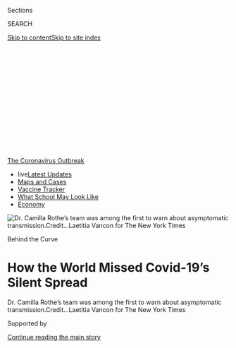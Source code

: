 <div id="app">

<div>

<div>

<div>

<div class="NYTAppHideMasthead css-ikk3s8 e1suatyy0">

<div class="section css-133zg39 e1suatyy2">

<div class="css-eph4ug er09x8g0">

<div class="css-6n7j50">

</div>

<span class="css-1dv1kvn">Sections</span>

<div class="css-10488qs">

<span class="css-1dv1kvn">SEARCH</span>

</div>

[Skip to content](#site-content)[Skip to site
index](#site-index)

</div>

<div class="css-10698na e1huz5gh0">

</div>

</div>

</div>

</div>

<div data-aria-hidden="false">

<div id="site-content" data-role="main">

<div>

<div class="css-1aor85t" style="opacity:0.000000001;z-index:-1;visibility:hidden">

<div class="css-1hqnpie">

<div class="css-epjblv">

<span class="css-17xtcya">[Europe](/section/world/europe)</span><span class="css-x15j1o">|</span><span class="css-fwqvlz">How
the World Missed Covid-19’s Silent
Spread</span>

</div>

<div class="css-k008qs">

<div class="css-1iwv8en">

<span class="css-18z7m18"></span>

<div>

</div>

</div>

<span class="css-1n6z4y">https://nyti.ms/2Vo3AHG</span>

<div class="css-1705lsu">

<div class="css-4xjgmj">

<div class="css-4skfbu" data-role="toolbar" data-aria-label="Social Media Share buttons, Save button, and Comments Panel with current comment count" data-testid="share-tools">

  - 
  - 
  - 
  - 
    
    <div class="css-6n7j50">
    
    </div>

  - 
  - 

</div>

</div>

</div>

</div>

</div>

</div>

<div id="NYT_TOP_BANNER_REGION" class="css-11qgg8s">

<div>

<div id="styln-prism-menu-1592847958612" class="section interactive-content interactive-size-medium css-1du2ztb">

<div class="css-17ih8de interactive-body">

<div id="scroll-container" class="css-1gj85ro">

[<span class="styln-title-wrap"><span class="css-1pje3qr">The
Coronavirus</span><span class="css-1pje3qr">
Outbreak</span></span>](https://www.nytimes.com/news-event/coronavirus?action=click&pgtype=Article&state=default&region=TOP_BANNER&context=storylines_menu)

  - <span class="css-kqxiym" data-emphasize="true">live</span>[Latest
    Updates](https://www.nytimes.com/2020/08/01/world/coronavirus-covid-19.html?action=click&pgtype=Article&state=default&region=TOP_BANNER&context=storylines_menu)
  - [Maps and
    Cases](https://www.nytimes.com/interactive/2020/us/coronavirus-us-cases.html?action=click&pgtype=Article&state=default&region=TOP_BANNER&context=storylines_menu)
  - [Vaccine
    Tracker](https://www.nytimes.com/interactive/2020/science/coronavirus-vaccine-tracker.html?action=click&pgtype=Article&state=default&region=TOP_BANNER&context=storylines_menu)
  - [What School May Look
    Like](https://www.nytimes.com/interactive/2020/07/29/us/schools-reopening-coronavirus.html?action=click&pgtype=Article&state=default&region=TOP_BANNER&context=storylines_menu)
  - [Economy](https://www.nytimes.com/live/2020/07/31/business/stock-market-today-coronavirus?action=click&pgtype=Article&state=default&region=TOP_BANNER&context=storylines_menu)

</div>

</div>

</div>

</div>

</div>

<div id="fullBleedHeaderContent">

<div class="css-9fsmc8">

![<span class="css-16f3y1r e13ogyst0" data-aria-hidden="true">Dr.
Camilla Rothe’s team was among the first to warn about asymptomatic
transmission.</span><span class="css-cnj6d5 e1z0qqy90" itemprop="copyrightHolder"><span class="css-1ly73wi e1tej78p0">Credit...</span><span><span>Laetitia
Vancon for The New York
Times</span></span></span>](https://static01.nyt.com/images/2020/06/22/world/xxasymptomatic/xxasymptomatic-articleLarge-v3.jpg?quality=75&auto=webp&disable=upscale)

</div>

<div class="css-1aqq9tq">

Behind the Curve

<div class="css-1vkm6nb ehdk2mb0">

# How the World Missed Covid-19’s Silent Spread

</div>

</div>

<div class="css-nwzfg5 e1gnum310">

<span class="css-1f9pvn2 europe">Dr. Camilla Rothe’s team was among the
first to warn about asymptomatic
transmission.</span><span class="css-cnj6d5 e1z0qqy90" itemprop="copyrightHolder"><span class="css-1ly73wi e1tej78p0">Credit...</span><span><span>Laetitia
Vancon for The New York Times</span></span></span>

</div>

<div id="sponsor-wrapper" class="css-1hyfx7x">

<div id="sponsor-slug" class="css-19vbshk">

Supported by

</div>

[Continue reading the main
story](#after-sponsor)

<div id="sponsor" class="ad sponsor-wrapper" style="text-align:center;height:100%;display:block">

</div>

<div id="after-sponsor">

</div>

</div>

<div class="css-1wx1auc e1gnum311">

<div class="css-tk9fsr">

[Leer en
español](https://www.nytimes.com/es/2020/06/29/espanol/mundo/coronavirus-asintomaticos.html "Read in Spanish")

</div>

</div>

</div>

<div class="section meteredContent css-1r7ky0e" name="articleBody" itemprop="articleBody">

<div class="css-1fanzo5 StoryBodyCompanionColumn">

<div class="css-53u6y8">

Symptomless transmission makes the coronavirus far harder to fight. But
health officials dismissed the risk for months, pushing misleading and
contradictory claims in the face of mounting evidence.

<div class="css-1wlr991">

<div class="css-18e8msd">

<div class="css-2ja7y1 epjyd6m0">

<div class="css-1baulvz">

By <span class="css-1baulvz" itemprop="name">Matt Apuzzo</span>,
<span class="css-1baulvz" itemprop="name">Selam Gebrekidan</span> and
<span class="css-1baulvz last-byline" itemprop="name">David D.
Kirkpatrick</span>

</div>

</div>

</div>

</div>

June 27, 2020

-----

MUNICH — Dr. Camilla Rothe was about to leave for dinner when the
government laboratory called with the surprising test result. Positive.
It was Jan. 27. She had just discovered Germany’s first case of the new
coronavirus.

But the diagnosis made no sense. Her patient, a businessman from a
nearby auto parts company, could have been infected by only one person:
a colleague visiting from China. And that colleague should not have been
contagious.

The visitor had seemed perfectly healthy during her stay in Germany. No
coughing or sneezing, no signs of fatigue or fever during two days of
long meetings. She told colleagues that she had started feeling ill
after the flight back to China. Days later, she tested positive for the
coronavirus.

Scientists at the time believed that only people with symptoms could
[spread the
coronavirus](https://www.nytimes.com/2020/07/21/health/coronavirus-infections-us.html).
They assumed it acted like its genetic cousin,
SARS.

</div>

</div>

<div class="css-1fanzo5 StoryBodyCompanionColumn">

<div class="css-53u6y8">

<div class="section css-1lpvp6o capsule-content" data-id="100000007240537" data-uri="nyt://capsule/b49668fb-2e01-5ae1-9496-f17bdbcc1c16">

<div>

</div>

</div>

“People who know much more about coronaviruses than I do were absolutely
sure,” recalled Dr. Rothe, an infectious disease specialist at Munich
University Hospital.

But if the experts were wrong, if the virus could spread from seemingly
healthy carriers or people who had not yet developed symptoms, the
ramifications were potentially catastrophic. Public-awareness campaigns,
airport screening and stay-home-if-you’re sick policies might not stop
it. More aggressive measures might be required — ordering healthy people
to wear masks, for instance, or restricting international travel.

Dr. Rothe and her colleagues were among the first to warn the world. But
even as evidence accumulated from other scientists, leading health
officials expressed unwavering confidence that symptomless spreading was
not important.

</div>

</div>

<div class="css-1fanzo5 StoryBodyCompanionColumn">

<div class="css-53u6y8">

In the days and weeks to come, politicians, public health officials and
rival academics disparaged or ignored the Munich team. Some actively
worked to undermine the warnings at a crucial moment, as the disease was
spreading unnoticed in [French
churches](https://www.reuters.com/article/us-health-coronavirus-france-church-spec/special-report-five-days-of-worship-that-set-a-virus-time-bomb-in-france-idUSKBN21H0Q2),
Italian soccer stadiums and Austrian ski bars. A cruise ship, the
Diamond Princess, would become a deadly harbinger of symptomless
spreading.

</div>

</div>

<div>

</div>

<div class="css-79elbk" data-testid="photoviewer-wrapper">

<div class="css-z3e15g" data-testid="photoviewer-wrapper-hidden">

</div>

<div class="css-1a48zt4 ehw59r15" data-testid="photoviewer-children">

![<span class="css-16f3y1r e13ogyst0" data-aria-hidden="true">London’s
Columbia Road flower market was packed as usual in
March.</span><span class="css-cnj6d5 e1z0qqy90" itemprop="copyrightHolder"><span class="css-1ly73wi e1tej78p0">Credit...</span><span>Andrew
Testa for The New York
Times</span></span>](https://static01.nyt.com/images/2020/06/28/world/28asymptomatic-jump-6/merlin_170540889_773e07a6-e978-4dc4-ab9a-610c9b70b23f-articleLarge.jpg?quality=75&auto=webp&disable=upscale)

</div>

</div>

<div class="css-79elbk" data-testid="photoviewer-wrapper">

<div class="css-z3e15g" data-testid="photoviewer-wrapper-hidden">

</div>

<div class="css-1a48zt4 ehw59r15" data-testid="photoviewer-children">

<div class="css-1xdhyk6 erfvjey0">

<span class="css-1ly73wi e1tej78p0">Image</span>

<div class="css-zjzyr8">

<div data-testid="lazyimage-container" style="height:250.68888888888893px">

</div>

</div>

</div>

<span class="css-16f3y1r e13ogyst0" data-aria-hidden="true">Officers in
protective gear boarded the the Diamond Princess in February to move a
person with the coronavirus to a
hospital.</span><span class="css-cnj6d5 e1z0qqy90" itemprop="copyrightHolder"><span class="css-1ly73wi e1tej78p0">Credit...</span><span>Kim
Kyung-Hoon/Reuters</span></span>

</div>

</div>

<div class="css-1fanzo5 StoryBodyCompanionColumn">

<div class="css-53u6y8">

Interviews with doctors and public health officials in more than a dozen
countries show that for two crucial months — and in the face of mounting
genetic evidence — Western health officials and political leaders played
down or denied the risk of symptomless spreading. Leading health
agencies including the World Health Organization and the European Center
for Disease Prevention and Control provided contradictory and sometimes
misleading advice. A crucial public health discussion devolved into a
semantic debate over what to call infected people without clear
symptoms.

The two-month delay was a product of faulty scientific assumptions,
academic rivalries and, perhaps most important, a reluctance to accept
that containing the virus would take drastic measures. The resistance to
emerging evidence was one part of the world’s sluggish response to the
virus.

It is impossible to calculate the human toll of that delay, but models
suggest that earlier, aggressive action might have saved tens of
thousands of lives. Countries like Singapore and Australia, which used
testing and contact-tracing and moved swiftly to quarantine seemingly
healthy travelers, fared far better than those that did
not.

</div>

</div>

<div class="css-79elbk" data-testid="photoviewer-wrapper">

<div class="css-z3e15g" data-testid="photoviewer-wrapper-hidden">

</div>

<div class="css-1a48zt4 ehw59r15" data-testid="photoviewer-children">

<div class="css-1xdhyk6 erfvjey0">

<span class="css-1ly73wi e1tej78p0">Image</span>

<div class="css-zjzyr8">

<div data-testid="lazyimage-container" style="height:257.77777777777777px">

</div>

</div>

</div>

<span class="css-16f3y1r e13ogyst0" data-aria-hidden="true">Enjoying a
sunny day at the Louvre in Paris in
mid-March.</span><span class="css-cnj6d5 e1z0qqy90" itemprop="copyrightHolder"><span class="css-1ly73wi e1tej78p0">Credit...</span><span>Dmitry
Kostyukov for The New York
Times</span></span>

</div>

</div>

<div class="css-79elbk" data-testid="photoviewer-wrapper">

<div class="css-z3e15g" data-testid="photoviewer-wrapper-hidden">

</div>

<div class="css-1a48zt4 ehw59r15" data-testid="photoviewer-children">

<div class="css-1xdhyk6 erfvjey0">

<span class="css-1ly73wi e1tej78p0">Image</span>

<div class="css-zjzyr8">

<div data-testid="lazyimage-container" style="height:258.4222222222222px">

</div>

</div>

</div>

<span class="css-16f3y1r e13ogyst0" data-aria-hidden="true">Patients
awaiting test results in March at a hospital in Brescia, Italy, one of
the first parts of Europe to be hit hard by the
coronavirus.</span><span class="css-cnj6d5 e1z0qqy90" itemprop="copyrightHolder"><span class="css-1ly73wi e1tej78p0">Credit...</span><span>Alessandro
Grassani for The New York Times</span></span>

</div>

</div>

<div class="css-1fanzo5 StoryBodyCompanionColumn">

<div class="css-53u6y8">

It is now widely accepted that seemingly healthy people can spread the
virus, though uncertainty remains over how much they have contributed to
the pandemic. Though estimates vary, models using data from [Hong
Kong](https://www.nature.com/articles/s41591-020-0869-5), [Singapore and
China](https://www.eurosurveillance.org/content/10.2807/1560-7917.ES.2020.25.17.2000257)
suggest that 30 to 60 percent of spreading occurs when people have no
symptoms.

“This was, I think, a very simple truth,” Dr. Rothe said. “I was
surprised that it would cause such a storm. I can’t explain it.”

Even now, with more than 9 million cases around the world, and [a death
toll
approaching 500,000](https://www.nytimes.com/interactive/2020/world/coronavirus-maps.html),
Covid-19 remains an unsolved riddle. It is too soon to know whether the
worst has passed, or if a second global wave of infections is about to
crash down. But it is clear that an array of countries, from secretive
regimes to overconfident democracies, have fumbled their response,
misjudged the virus and ignored their own emergency plans.

It is also painfully clear that time was a critical commodity in curbing
the virus — and that too much of it was wasted.

## ‘She Was Not Ill’

On the night of Germany’s first positive test, the virus had seemed far
away. Fewer than 100 fatalities had been reported worldwide. Italy,
which would become Europe’s ground zero, would not record its first
cases for another three days.

A few reports out of China had already suggested the possibility of
symptomless spreading. But nobody had proved it could happen.

</div>

</div>

<div class="css-1fanzo5 StoryBodyCompanionColumn">

<div class="css-53u6y8">

That night, Dr. Rothe tapped out an email to a few dozen doctors and
public health officials.

“Infections can actually be transmitted during the incubation period,”
she wrote.

Three more employees from the auto parts company, Webasto, tested
positive the following day. Their symptoms were so mild that, normally,
it’s likely that none would have been flagged for testing, or have
thought to stay at home.

Dr. Rothe decided she had to sound the alarm. Her boss, Dr. Michael
Hoelscher, dashed off an email to The New England Journal of Medicine.
“We believe that this observation is of utmost importance,” he wrote.

Editors responded immediately. How soon could they see the
paper?

</div>

</div>

<div class="css-79elbk" data-testid="photoviewer-wrapper">

<div class="css-z3e15g" data-testid="photoviewer-wrapper-hidden">

</div>

<div class="css-1a48zt4 ehw59r15" data-testid="photoviewer-children">

<div class="css-1xdhyk6 erfvjey0">

<span class="css-1ly73wi e1tej78p0">Image</span>

<div class="css-zjzyr8">

<div data-testid="lazyimage-container" style="height:257.77777777777777px">

</div>

</div>

</div>

<span class="css-16f3y1r e13ogyst0" data-aria-hidden="true">Dr. Michael
Hoelscher in his office during an interview with a local TV
station.</span><span class="css-cnj6d5 e1z0qqy90" itemprop="copyrightHolder"><span class="css-1ly73wi e1tej78p0">Credit...</span><span>Laetitia
Vancon for The New York
Times</span></span>

</div>

</div>

<div class="css-79elbk" data-testid="photoviewer-wrapper">

<div class="css-z3e15g" data-testid="photoviewer-wrapper-hidden">

</div>

<div class="css-1a48zt4 ehw59r15" data-testid="photoviewer-children">

<div class="css-1xdhyk6 erfvjey0">

<span class="css-1ly73wi e1tej78p0">Image</span>

<div class="css-zjzyr8">

<div data-testid="lazyimage-container" style="height:257.77777777777777px">

</div>

</div>

</div>

<span class="css-16f3y1r e13ogyst0" data-aria-hidden="true">Dr. Rothe
swabbing a volunteer during a Covid-19 study in a nursing home in Munich
this
month.</span><span class="css-cnj6d5 e1z0qqy90" itemprop="copyrightHolder"><span class="css-1ly73wi e1tej78p0">Credit...</span><span>Laetitia
Vancon for The New York Times</span></span>

</div>

</div>

<div class="css-1fanzo5 StoryBodyCompanionColumn">

<div class="css-53u6y8">

The next morning, Jan. 30, public health officials interviewed the
Chinese businesswoman by phone. Hospitalized in Shanghai, she explained
that she’d started feeling sick on the flight home. Looking back, maybe
she’d had some mild aches or fatigue, but she had chalked them up to a
long day of
travel.

<div id="NYT_MAIN_CONTENT_1_REGION" class="css-9tf9ac">

<div>

<div id="styln-covid-updates-world" class="section interactive-content interactive-size-medium css-1ftcdic">

<div class="css-17ih8de interactive-body">

<div id="styln-briefing-block" data-asset-id="QXJ0aWNsZTpueXQ6Ly9hcnRpY2xlLzhiMjRmNTQ0LWVhMmUtNTlmNC1hMDZiLTM0YWI3YTlmN2E4YQ==">

<div class="briefing-block-header-section">

# [Latest Updates: Global Coronavirus Outbreak](https://www.nytimes.com/2020/08/01/world/coronavirus-covid-19.html?action=click&pgtype=Article&state=default&region=MAIN_CONTENT_1&context=storylines_live_updates)

<div class="briefing-block-ts">

Updated 2020-08-02T01:29:11.393Z

</div>

</div>

  - [The U.S. reels as July cases more than double the total of any
    other
    month.](https://www.nytimes.com/2020/08/01/world/coronavirus-covid-19.html?action=click&pgtype=Article&state=default&region=MAIN_CONTENT_1&context=storylines_live_updates#link-34047410)
  - [Top officials work to break impasse over jobless
    benefit.](https://www.nytimes.com/2020/08/01/world/coronavirus-covid-19.html?action=click&pgtype=Article&state=default&region=MAIN_CONTENT_1&context=storylines_live_updates#link-3ac56579)
  - [Thousands in Berlin protest Germany’s coronavirus
    measures.](https://www.nytimes.com/2020/08/01/world/coronavirus-covid-19.html?action=click&pgtype=Article&state=default&region=MAIN_CONTENT_1&context=storylines_live_updates#link-25930521)

<div class="briefing-block-footer">

<div class="briefing-block-footer-meta">

[See more
updates](https://www.nytimes.com/2020/08/01/world/coronavirus-covid-19.html?action=click&pgtype=Article&state=default&region=MAIN_CONTENT_1&context=storylines_live_updates)

</div>

<div class="briefing-block-briefinglinks">

<span>More live coverage:</span>
[Markets](https://www.nytimes.com/live/2020/07/31/business/stock-market-today-coronavirus?action=click&pgtype=Article&state=default&region=MAIN_CONTENT_1&context=storylines_live_updates)

</div>

</div>

</div>

</div>

</div>

</div>

</div>

“From her perspective, she was not ill,” said Nadine Schian, a Webasto
spokeswoman who was on the call. “She said, ‘OK, I felt tired. But I’ve
been in Germany a lot of times before and I always have jet lag.’”

</div>

</div>

<div class="css-1fanzo5 StoryBodyCompanionColumn">

<div class="css-53u6y8">

When the health officials described the call, Dr. Rothe and Dr.
Hoelscher quickly finished and submitted their article. Dr. Rothe did
not talk to the patient herself but said she relied on the health
authority summary.

Within hours, [it was
online](https://www.nejm.org/doi/full/10.1056/NEJMc2001468). It was a
modest clinical observation at a key time. Just days earlier, the World
Health Organization had said it needed more information about this very
topic.

What the authors did not know, however, was that in a suburb 20 minutes
away, another group of doctors had also been rushing to publish a
report. Neither knew what the other was working on, a seemingly small
academic rift that would have global implications.

## Academic Hairsplitting

The second group was made up of officials with the Bavarian health
authority and Germany’s national health agency, known as the Robert Koch
Institute. Inside a suburban office, doctors unfurled mural paper and
traced infection routes using colored pens.

Their team, led by the Bavarian epidemiologist Dr. Merle Böhmer,
submitted an article to The Lancet, another premier medical journal. But
the Munich hospital group had scooped them by three hours. Dr. Böhmer
said her team’s article, which went unpublished as a result, had reached
similar conclusions but worded them slightly differently.

Dr. Rothe had written that patients appeared to be contagious before the
onset of *any* symptoms. The government team had written that patients
appeared to be contagious before the onset of *full* symptoms — at a
time when symptoms were so mild that people might not even recognize
them.

The Chinese woman, for example, had woken up in the middle of the night
feeling jet-lagged. Wanting to be sharp for her meetings, she took a
Chinese medicine called 999 — containing the equivalent of a Tylenol
tablet — and went back to bed.

</div>

</div>

<div class="css-1fanzo5 StoryBodyCompanionColumn">

<div class="css-53u6y8">

Perhaps that had masked a mild fever? Perhaps her jet lag was actually
fatigue? She had reached for a shawl during a meeting. Maybe that was a
sign of
chills?

</div>

</div>

<div class="css-79elbk" data-testid="photoviewer-wrapper">

<div class="css-z3e15g" data-testid="photoviewer-wrapper-hidden">

</div>

<div class="css-1a48zt4 ehw59r15" data-testid="photoviewer-children">

<div class="css-1xdhyk6 erfvjey0">

<span class="css-1ly73wi e1tej78p0">Image</span>

<div class="css-zjzyr8">

<div data-testid="lazyimage-container" style="height:258.4222222222222px">

</div>

</div>

</div>

<span class="css-16f3y1r e13ogyst0" data-aria-hidden="true">Dr. Merle
Böhmer and her team wrote that patients appeared to be contagious
before showing full symptoms, not before showing any
symptoms. </span><span class="css-cnj6d5 e1z0qqy90" itemprop="copyrightHolder"><span class="css-1ly73wi e1tej78p0">Credit...</span><span>Laetitia
Vancon for The New York
Times</span></span>

</div>

</div>

<div class="css-79elbk" data-testid="photoviewer-wrapper">

<div class="css-z3e15g" data-testid="photoviewer-wrapper-hidden">

</div>

<div class="css-1a48zt4 ehw59r15" data-testid="photoviewer-children">

<div class="css-1xdhyk6 erfvjey0">

<span class="css-1ly73wi e1tej78p0">Image</span>

<div class="css-zjzyr8">

<div data-testid="lazyimage-container" style="height:257.77777777777777px">

</div>

</div>

</div>

<span class="css-16f3y1r e13ogyst0" data-aria-hidden="true">Dr.
Hoelscher said he refused to change the wording of Dr. Rothe’s report
and to replace her name with those of members of the government task
force.</span><span class="css-cnj6d5 e1z0qqy90" itemprop="copyrightHolder"><span class="css-1ly73wi e1tej78p0">Credit...</span><span>Laetitia
Vancon for The New York Times</span></span>

</div>

</div>

<div class="css-1fanzo5 StoryBodyCompanionColumn">

<div class="css-53u6y8">

After two lengthy phone calls with the woman, doctors at the Robert Koch
Institute were convinced that she had simply failed to recognize her
symptoms. They wrote to the editor of The New England Journal of
Medicine, casting doubt on Dr. Rothe’s findings.

Editors there decided that the dispute amounted to hairsplitting. If it
took a lengthy interview to identify symptoms, how could anyone be
expected to do it in the real world?

“The question was whether she had something consistent with Covid-19 or
that anyone would have recognized at the time was Covid-19,” said Dr.
Eric Rubin, the journal’s editor.

“The answer seemed to be no.”

The journal did not publish the letter. But that would not be the end of
it.

</div>

</div>

<div class="css-1fanzo5 StoryBodyCompanionColumn">

<div class="css-53u6y8">

That weekend, Andreas Zapf, the head of the Bavarian health authority,
called Dr. Hoelscher of the Munich clinic. “Look, the people in Berlin
are very angry about your publication,” Dr. Zapf said, according to Dr.
Hoelscher.

He suggested changing the wording of Dr. Rothe’s report and replacing
her name with those of members of the government task force, Dr.
Hoelscher said. He refused.

The health agency would not discuss the phone call.

Until then, Dr. Hoelscher said, their report had seemed straightforward.
Now it was clear: “Politically, this was a major, major issue.”

## ‘A Complete Tsunami’

On Monday, Feb. 3, the journal Science ** published [an article calling
Dr. Rothe’s report
“flawed.”](https://www.sciencemag.org/news/2020/02/paper-non-symptomatic-patient-transmitting-coronavirus-wrong)
Science reported that the Robert Koch Institute had written to the New
England Journal to dispute her findings and correct an error.

The Robert Koch Institute declined repeated interview requests over
several weeks and did not answer written questions.

Dr. Rothe’s report quickly became a symbol of rushed research.
Scientists said she should have talked to the Chinese patient herself
before publishing, and that the omission had undermined her team’s work.
On Twitter, she and her colleagues were disparaged by scientists and
armchair experts alike.

“It broke over us like a complete tsunami,” Dr. Hoelscher said.

The controversy also overshadowed another crucial development out of
Munich.

</div>

</div>

<div class="css-1fanzo5 StoryBodyCompanionColumn">

<div class="css-53u6y8">

The next morning, Dr. Clemens-Martin Wendtner [made a startling
announcement](https://instmikrobiobw.de/aktuelles/ansicht/pressemitteilung).
Dr. Wendtner was overseeing treatment of Munich’s Covid-19 patients —
there were eight now — and had taken swabs from each.

He discovered the virus in the nose and throat at much higher levels,
and far earlier, than had been observed in SARS patients. That meant it
probably could spread before people knew they were
sick.

</div>

</div>

<div class="css-79elbk" data-testid="photoviewer-wrapper">

<div class="css-z3e15g" data-testid="photoviewer-wrapper-hidden">

</div>

<div class="css-1a48zt4 ehw59r15" data-testid="photoviewer-children">

<div class="css-1xdhyk6 erfvjey0">

<span class="css-1ly73wi e1tej78p0">Image</span>

<div class="css-zjzyr8">

<div data-testid="lazyimage-container" style="height:258.4222222222222px">

</div>

</div>

</div>

<span class="css-16f3y1r e13ogyst0" data-aria-hidden="true">Dr.
Clemens-Martin Wendtner’s work also suggested the risk that patients
could spread the virus before they realized they had
it.</span><span class="css-cnj6d5 e1z0qqy90" itemprop="copyrightHolder"><span class="css-1ly73wi e1tej78p0">Credit...</span><span>Laetitia
Vancon for The New York
Times</span></span>

</div>

</div>

<div class="css-79elbk" data-testid="photoviewer-wrapper">

<div class="css-z3e15g" data-testid="photoviewer-wrapper-hidden">

</div>

<div class="css-1a48zt4 ehw59r15" data-testid="photoviewer-children">

<div class="css-1xdhyk6 erfvjey0">

<span class="css-1ly73wi e1tej78p0">Image</span>

<div class="css-zjzyr8">

<div data-testid="lazyimage-container" style="height:258.4222222222222px">

</div>

</div>

</div>

<span class="css-16f3y1r e13ogyst0" data-aria-hidden="true">Dr. Rothe
helping a participant fill out a Covid-19 questionnaire at a nursing
home.</span><span class="css-cnj6d5 e1z0qqy90" itemprop="copyrightHolder"><span class="css-1ly73wi e1tej78p0">Credit...</span><span>Laetitia
Vancon for The New York Times</span></span>

</div>

</div>

<div class="css-1fanzo5 StoryBodyCompanionColumn">

<div class="css-53u6y8">

But the Science story drowned that news out. If Dr. Rothe’s paper had
implied that governments might need to do more against Covid-19, the
pushback from the Robert Koch Institute was an implicit defense of the
conventional thinking.

Sweden’s public health agency declared that Dr. Rothe’s report had
contained major errors. The agency’s website said, unequivocally, that
“there is no evidence that people are infectious during the incubation
period” — an assertion that would remain online in some form for months.

French health officials, too, left no room for debate: “A person is
contagious only when symptoms appear,” [a government flyer
read](https://www.lemonde.fr/les-decodeurs/article/2020/02/06/coronavirus-une-affiche-du-ministere-ecarte-trop-vite-le-risque-de-contagion-lors-de-l-incubation_6028658_4355770.html).
“No symptoms = no risk of being contagious.”

</div>

</div>

<div class="css-1fanzo5 StoryBodyCompanionColumn">

<div class="css-53u6y8">

As Dr. Rothe and Dr. Hoelscher reeled from the criticism, Japanese
doctors were preparing to board the Diamond Princess cruise ship. A
former passenger had tested positive for coronavirus.

Yet on the ship, parties continued. The infected passenger had been off
the ship for days, after all. And he hadn’t reported symptoms while
onboard.

## A Semantic Debate

Immediately after Dr. Rothe’s report, the World Health Organization had
noted that patients might transmit the virus before showing symptoms.
But the organization also underscored a point that it continues to make:
Patients with symptoms are the main drivers of the epidemic.

Once the Science article was published, however, the organization waded
directly into the debate on Dr. Rothe’s work. On Tuesday, Feb. 4, Dr.
Sylvie Briand, the agency’s chief of infectious disease preparedness,
tweeted a link to the Science article, calling Dr. Rothe’s report
flawed.

</div>

</div>

<div class="css-cfo9c3">

</div>

<div class="css-1fanzo5 StoryBodyCompanionColumn">

<div class="css-53u6y8">

With that tweet, the W.H.O. focused on a semantic distinction that would
cloud discussion for months: Was the patient asymptomatic, meaning she
would never show symptoms? Or pre-symptomatic, meaning she became sick
later? Or, even more confusing, oligo-symptomatic, meaning that she had
symptoms so mild that she didn’t recognize them?

To some doctors, the focus on these arcane distinctions felt like
whistling in the graveyard. A person who feels healthy has no way to
know that she is carrying a virus or is about to become sick. Airport
temperature checks will not catch these people. Neither will asking them
about their symptoms or telling them to stay home when they feel ill.

</div>

</div>

<div class="css-1fanzo5 StoryBodyCompanionColumn">

<div class="css-53u6y8">

The W.H.O. later said that the tweet had not been intended as a
criticism.

One group paid little attention to this brewing debate: the Munich-area
doctors working to contain the cluster at the auto parts company. They
spoke daily with potentially sick people, monitoring their symptoms and
tracking their
contacts.

</div>

</div>

<div class="css-79elbk" data-testid="photoviewer-wrapper">

<div class="css-z3e15g" data-testid="photoviewer-wrapper-hidden">

</div>

<div class="css-1a48zt4 ehw59r15" data-testid="photoviewer-children">

<div class="css-1xdhyk6 erfvjey0">

<span class="css-1ly73wi e1tej78p0">Image</span>

<div class="css-zjzyr8">

<div data-testid="lazyimage-container" style="height:258.4222222222222px">

</div>

</div>

</div>

<span class="css-16f3y1r e13ogyst0" data-aria-hidden="true">Dr. Rothe
and her team preparing for the
day.</span><span class="css-cnj6d5 e1z0qqy90" itemprop="copyrightHolder"><span class="css-1ly73wi e1tej78p0">Credit...</span><span>Laetitia
Vancon for The New York
Times</span></span>

</div>

</div>

<div class="css-79elbk" data-testid="photoviewer-wrapper">

<div class="css-z3e15g" data-testid="photoviewer-wrapper-hidden">

</div>

<div class="css-1a48zt4 ehw59r15" data-testid="photoviewer-children">

<div class="css-1xdhyk6 erfvjey0">

<span class="css-1ly73wi e1tej78p0">Image</span>

<div class="css-zjzyr8">

<div data-testid="lazyimage-container" style="height:257.77777777777777px">

</div>

</div>

</div>

<span class="css-16f3y1r e13ogyst0" data-aria-hidden="true">Dr.
Hoelscher said The New England Journal of Medicine paper had become a
“major, major” political issue for
him.</span><span class="css-cnj6d5 e1z0qqy90" itemprop="copyrightHolder"><span class="css-1ly73wi e1tej78p0">Credit...</span><span>Laetitia
Vancon for The New York Times</span></span>

</div>

</div>

<div class="css-1fanzo5 StoryBodyCompanionColumn">

<div class="css-53u6y8">

“For us, it was pretty soon clear that this disease can be transmitted
before symptoms,” said Dr. Monika Wirth, who tracked contacts in the
nearby county of Fürstenfeldbruck.

Dr. Rothe, though, was shaken. She could not understand why much of the
scientific establishment seemed eager to play down the risk.

“All you need is a pair of eyes,” she said. “You don’t need
rocket-science virology.”

But she remained confident.

“We will be proven right,” she told Dr. Hoelscher.

That night, Dr. Rothe received an email from Dr. Michael Libman, an
infectious-disease specialist in Montreal. He thought that criticism of
the paper amounted to semantics. Her paper had convinced him of
something: “The disease will most likely eventually spread around the
world.”

</div>

</div>

<div class="css-1fanzo5 StoryBodyCompanionColumn">

<div class="css-53u6y8">

## Political Paralysis

On Feb. 4, Britain’s emergency scientific committee met and, while its
experts did not rule out the possibility of symptomless transmission,
nobody put much stock in Dr. Rothe’s paper.

“It was very much a hearsay study,” said Wendy Barclay, a virologist and
member of the committee, known as the Scientific Advisory Group for
Emergencies. “In the absence of real robust epidemiology and tracing, it
isn’t obvious until you see the data.”

The data would soon arrive, and from an unexpected source. Dr. Böhmer,
from the Bavarian health team, received a startling phone call in the
second week of February.

Virologists had discovered a subtle genetic mutation in the infections
of two patients from the Munich cluster. They had crossed paths for the
briefest of moments, one passing a saltshaker to the other in the
company cafeteria, when neither had symptoms. Their shared mutation made
it clear that one had infected the other.

Dr. Böhmer had been skeptical of symptomless spreading. But now, there
was no doubt: “It can only be explained with pre-symptomatic
transmission,” Dr. Böhmer said.

Now it was Dr. Böhmer who sounded the alarm. She said she promptly
shared the finding, and its significance, with the W.H.O. and the
European Center for Disease Prevention and
Control.

<div id="NYT_MAIN_CONTENT_3_REGION" class="css-9tf9ac">

<div>

<div id="styln-prism-freeform-1594220623585" class="section interactive-content interactive-size-medium css-1ftcdic">

<div class="css-17ih8de interactive-body">

<div id="prism-freeform-block-62021" class="css-19mumt8" data-role="complementary" data-storyline="The Coronavirus Outbreak" data-truncated="true" tabindex="0">

<div class="css-a8d9oz">

<div class="css-eb027h">

[](https://www.nytimes.com/news-event/coronavirus?action=click&pgtype=Article&state=default&region=MAIN_CONTENT_3&context=storylines_faq)

### The Coronavirus Outbreak ›

#### Frequently Asked Questions

Updated July 27, 2020

  - #### Should I refinance my mortgage?
    
      - [It could be a good
        idea,](https://www.nytimes.com/article/coronavirus-money-unemployment.html?action=click&pgtype=Article&state=default&region=MAIN_CONTENT_3&context=storylines_faq)
        because mortgage rates have [never been
        lower.](https://www.nytimes.com/2020/07/16/business/mortgage-rates-below-3-percent.html?action=click&pgtype=Article&state=default&region=MAIN_CONTENT_3&context=storylines_faq)
        Refinancing requests have pushed mortgage applications to some
        of the highest levels since 2008, so be prepared to get in line.
        But defaults are also up, so if you’re thinking about buying a
        home, be aware that some lenders have tightened their standards.

  - #### What is school going to look like in September?
    
      - It is unlikely that many schools will return to a normal
        schedule this fall, requiring the grind of [online
        learning](https://www.nytimes.com/2020/06/05/us/coronavirus-education-lost-learning.html?action=click&pgtype=Article&state=default&region=MAIN_CONTENT_3&context=storylines_faq),
        [makeshift child
        care](https://www.nytimes.com/2020/05/29/us/coronavirus-child-care-centers.html?action=click&pgtype=Article&state=default&region=MAIN_CONTENT_3&context=storylines_faq)
        and [stunted
        workdays](https://www.nytimes.com/2020/06/03/business/economy/coronavirus-working-women.html?action=click&pgtype=Article&state=default&region=MAIN_CONTENT_3&context=storylines_faq)
        to continue. California’s two largest public school districts —
        Los Angeles and San Diego — said on July 13, that [instruction
        will be remote-only in the
        fall](https://www.nytimes.com/2020/07/13/us/lausd-san-diego-school-reopening.html?action=click&pgtype=Article&state=default&region=MAIN_CONTENT_3&context=storylines_faq),
        citing concerns that surging coronavirus infections in their
        areas pose too dire a risk for students and teachers. Together,
        the two districts enroll some 825,000 students. They are the
        largest in the country so far to abandon plans for even a
        partial physical return to classrooms when they reopen in
        August. For other districts, the solution won’t be an
        all-or-nothing approach. [Many
        systems](https://bioethics.jhu.edu/research-and-outreach/projects/eschool-initiative/school-policy-tracker/),
        including the nation’s largest, New York City, are devising
        [hybrid
        plans](https://www.nytimes.com/2020/06/26/us/coronavirus-schools-reopen-fall.html?action=click&pgtype=Article&state=default&region=MAIN_CONTENT_3&context=storylines_faq)
        that involve spending some days in classrooms and other days
        online. There’s no national policy on this yet, so check with
        your municipal school system regularly to see what is happening
        in your community.

  - #### Is the coronavirus airborne?
    
      - The coronavirus [can stay aloft for hours in tiny droplets in
        stagnant
        air](https://www.nytimes.com/2020/07/04/health/239-experts-with-one-big-claim-the-coronavirus-is-airborne.html?action=click&pgtype=Article&state=default&region=MAIN_CONTENT_3&context=storylines_faq),
        infecting people as they inhale, mounting scientific evidence
        suggests. This risk is highest in crowded indoor spaces with
        poor ventilation, and may help explain super-spreading events
        reported in meatpacking plants, churches and restaurants. [It’s
        unclear how often the virus is
        spread](https://www.nytimes.com/2020/07/06/health/coronavirus-airborne-aerosols.html?action=click&pgtype=Article&state=default&region=MAIN_CONTENT_3&context=storylines_faq)
        via these tiny droplets, or aerosols, compared with larger
        droplets that are expelled when a sick person coughs or sneezes,
        or transmitted through contact with contaminated surfaces, said
        Linsey Marr, an aerosol expert at Virginia Tech. Aerosols are
        released even when a person without symptoms exhales, talks or
        sings, according to Dr. Marr and more than 200 other experts,
        who [have outlined the evidence in an open letter to the World
        Health
        Organization](https://academic.oup.com/cid/article/doi/10.1093/cid/ciaa939/5867798).

  - #### What are the symptoms of coronavirus?
    
      - Common symptoms [include fever, a dry cough, fatigue and
        difficulty breathing or shortness of
        breath.](https://www.nytimes.com/article/symptoms-coronavirus.html?action=click&pgtype=Article&state=default&region=MAIN_CONTENT_3&context=storylines_faq)
        Some of these symptoms overlap with those of the flu, making
        detection difficult, but runny noses and stuffy sinuses are less
        common. [The C.D.C. has
        also](https://www.nytimes.com/2020/04/27/health/coronavirus-symptoms-cdc.html?action=click&pgtype=Article&state=default&region=MAIN_CONTENT_3&context=storylines_faq)
        added chills, muscle pain, sore throat, headache and a new loss
        of the sense of taste or smell as symptoms to look out for. Most
        people fall ill five to seven days after exposure, but symptoms
        may appear in as few as two days or as many as 14 days.

  - #### Does asymptomatic transmission of Covid-19 happen?
    
      - So far, the evidence seems to show it does. A widely cited
        [paper](https://www.nature.com/articles/s41591-020-0869-5)
        published in April suggests that people are most infectious
        about two days before the onset of coronavirus symptoms and
        estimated that 44 percent of new infections were a result of
        transmission from people who were not yet showing symptoms.
        Recently, a top expert at the World Health Organization stated
        that transmission of the coronavirus by people who did not have
        symptoms was “very rare,” [but she later walked back that
        statement.](https://www.nytimes.com/2020/06/09/world/coronavirus-updates.html?action=click&pgtype=Article&state=default&region=MAIN_CONTENT_3&context=storylines_faq#link-1f302e21)

<div id="styln-survey-component-62021" class="styln-survey-component" data-surveyname="faq" data-surveystoryline="coronavirus">

</div>

</div>

<div class="css-6mllg9">

</div>

<div class="css-pmm6ed">

<span class="css-5gimkt"></span>

</div>

</div>

</div>

</div>

</div>

</div>

</div>

Neither organization included the discovery in its regular reports.

A week after receiving Dr. Böhmer’s information, European health
officials were still declaring: “We are still unsure whether mild or
asymptomatic cases can transmit the virus.” There was no mention of the
genetic
evidence.

</div>

</div>

<div class="css-79elbk" data-testid="photoviewer-wrapper">

<div class="css-z3e15g" data-testid="photoviewer-wrapper-hidden">

</div>

<div class="css-1a48zt4 ehw59r15" data-testid="photoviewer-children">

<div class="css-1xdhyk6 erfvjey0">

<span class="css-1ly73wi e1tej78p0">Image</span>

<div class="css-zjzyr8">

<div data-testid="lazyimage-container" style="height:258.4222222222222px">

</div>

</div>

</div>

<span class="css-16f3y1r e13ogyst0" data-aria-hidden="true">Dr. Böhmer
had been skeptical of symptomless spreading, but her research ultimately
provided genetic proof that it was
happening.</span><span class="css-cnj6d5 e1z0qqy90" itemprop="copyrightHolder"><span class="css-1ly73wi e1tej78p0">Credit...</span><span>Laetitita
Vancon for The New York
Times</span></span>

</div>

</div>

<div class="css-79elbk" data-testid="photoviewer-wrapper">

<div class="css-z3e15g" data-testid="photoviewer-wrapper-hidden">

</div>

<div class="css-1a48zt4 ehw59r15" data-testid="photoviewer-children">

<div class="css-1xdhyk6 erfvjey0">

<span class="css-1ly73wi e1tej78p0">Image</span>

<div class="css-zjzyr8">

<div data-testid="lazyimage-container" style="height:258.4222222222222px">

</div>

</div>

</div>

<span class="css-16f3y1r e13ogyst0" data-aria-hidden="true">“This was a
misleading statement by the W.HO.,” Dr. Wendtner said of remarks in
February by the agency’s technical lead about symptomless
spreading.</span><span class="css-cnj6d5 e1z0qqy90" itemprop="copyrightHolder"><span class="css-1ly73wi e1tej78p0">Credit...</span><span>Laetitia
Vancon for The New York Times</span></span>

</div>

</div>

<div class="css-1fanzo5 StoryBodyCompanionColumn">

<div class="css-53u6y8">

W.H.O. officials say the genetic discovery informed their thinking, but
they made no announcement of it. European health officials say the
German information was one early piece of an emerging picture that they
were still piecing together.

The doctors in Munich were increasingly frustrated and confused by the
World Health Organization. First, the group wrongly credited the Chinese
government with alerting the German authorities to the first infection.
Government officials and doctors say the auto parts company itself
sounded the alarm.

Then, the World Health Organization’s emergency director, Dr. Michael
Ryan, said on Feb. 27 that the significance of symptomless spreading was
becoming a myth. And Dr. Maria Van Kerkhove, the organization’s
technical lead on coronavirus response, suggested it was nothing to
worry about.

“It’s rare but possible,” she
[said](https://www.youtube.com/watch?v=SCgCzYAHusA&t=22m55s). “It’s very
rare.”

The agency still maintains that people who cough or sneeze are more
contagious than people who don’t. But there is no scientific consensus
on how significant this difference is or how it affects the spread of
virus.

And so, with evidence mounting, the Munich team could not understand how
the W.H.O. could be so sure that symptomless spreading was
insignificant.

</div>

</div>

<div class="css-1fanzo5 StoryBodyCompanionColumn">

<div class="css-53u6y8">

“At this point, for us it was clear,” said Dr. Wendtner, the senior
doctor overseeing treatment of the Covid-19 patients. “This was a
misleading statement by the W.HO.”

## ‘If This Is True, We’re in Trouble’

The Munich cluster was not the only warning.

The Chinese health authorities had explicitly cautioned that patients
were contagious before showing symptoms. A Japanese bus driver was
infected while transporting seemingly healthy tourists from Wuhan.

And by the middle of February, 355 people aboard the Diamond Princess
cruise ship had tested positive. About a third of the infected
passengers and staff had no symptoms.

But public health officials saw danger in promoting the risk of silent
spreaders. If quarantining sick people and tracing their contacts could
not reliably contain the disease, governments might abandon those
efforts altogether.

In Sweden and Britain, for example, discussion swirled about enduring
the epidemic until the population obtained “herd immunity.” Public
health officials worried that might lead to overwhelmed hospitals and
needless
deaths.

</div>

</div>

<div class="css-79elbk" data-testid="photoviewer-wrapper">

<div class="css-z3e15g" data-testid="photoviewer-wrapper-hidden">

</div>

<div class="css-1a48zt4 ehw59r15" data-testid="photoviewer-children">

<div class="css-1xdhyk6 erfvjey0">

<span class="css-1ly73wi e1tej78p0">Image</span>

<div class="css-zjzyr8">

<div data-testid="lazyimage-container" style="height:257.77777777777777px">

</div>

</div>

</div>

<span class="css-16f3y1r e13ogyst0" data-aria-hidden="true">Diners
enjoying a night out in Stockholm in
April.</span><span class="css-cnj6d5 e1z0qqy90" itemprop="copyrightHolder"><span class="css-1ly73wi e1tej78p0">Credit...</span><span>Andres
Kudacki for The New York
Times</span></span>

</div>

</div>

<div class="css-79elbk" data-testid="photoviewer-wrapper">

<div class="css-z3e15g" data-testid="photoviewer-wrapper-hidden">

</div>

<div class="css-1a48zt4 ehw59r15" data-testid="photoviewer-children">

<div class="css-1xdhyk6 erfvjey0">

<span class="css-1ly73wi e1tej78p0">Image</span>

<div class="css-zjzyr8">

<div data-testid="lazyimage-container" style="height:257.77777777777777px">

</div>

</div>

</div>

<span class="css-16f3y1r e13ogyst0" data-aria-hidden="true">A crowded
train in São Paulo, Brazil, last
month.</span><span class="css-cnj6d5 e1z0qqy90" itemprop="copyrightHolder"><span class="css-1ly73wi e1tej78p0">Credit...</span><span>Victor
Moriyama for The New York Times</span></span>

</div>

</div>

<div class="css-1fanzo5 StoryBodyCompanionColumn">

<div class="css-53u6y8">

Plus, preventing silent spreading required aggressive, widespread
testing that was then impossible for most countries.

“It’s not like we had some easy alternative,” said Dr. Libman, the
Canadian doctor. “The message was basically: ‘If this is true, we’re in
trouble.’”

European health officials say they were reluctant to acknowledge silent
spreading because the evidence was trickling in and the consequences of
a false alarm would have been severe. “These reports are seen
everywhere, all over the world,” said Dr. Josep Jansa, a senior European
Union health official. “Whatever we put out, there’s no way back.”

Looking back, health officials should have said that, yes, symptomless
spreading was happening and they did not understand how prevalent it
was, said Dr. Agoritsa Baka, a senior European Union doctor.

But doing that, she said, would have amounted to an implicit warning to
countries: What you’re doing might not be enough.

## ‘Stop Buying Masks\!’

While public health officials hesitated, some doctors acted. At a
conference in Seattle in mid-February, Jeffrey Shaman, a Columbia
University professor, said [his research
suggested](https://science.sciencemag.org/content/368/6490/489) that
Covid-19’s rapid spread could only be explained if there were infectious
patients with unremarkable symptoms or no symptoms at all.

In the audience that day was Steven Chu, the Nobel-winning physicist and
former U.S. energy secretary. “If left to its own devices, this disease
will spread through the whole population,” he remembers Professor Shaman
warning.

</div>

</div>

<div class="css-1fanzo5 StoryBodyCompanionColumn">

<div class="css-53u6y8">

Afterward, Dr. Chu began insisting that healthy colleagues at his
Stanford University laboratory wear masks. Doctors in Cambridge,
England, concluded that asymptomatic transmission was a big source of
infection and advised local health workers and patients to wear masks,
well before the British government acknowledged the risk of silent
spreaders.

The American authorities, faced with a shortage, actively discouraged
the public from buying masks. “Seriously people — STOP BUYING MASKS\!”
Surgeon General Jerome M. Adams tweeted on Feb. 29.

</div>

</div>

<div class="css-cfo9c3">

</div>

<div class="css-1fanzo5 StoryBodyCompanionColumn">

<div class="css-53u6y8">

By early March, while the World Health Organization continued pressing
the case that symptom-free transmission was rare, science was breaking
in the other
direction.

</div>

</div>

<div class="css-79elbk" data-testid="photoviewer-wrapper">

<div class="css-z3e15g" data-testid="photoviewer-wrapper-hidden">

</div>

<div class="css-1a48zt4 ehw59r15" data-testid="photoviewer-children">

<div class="css-1xdhyk6 erfvjey0">

<span class="css-1ly73wi e1tej78p0">Image</span>

<div class="css-zjzyr8">

<div data-testid="lazyimage-container" style="height:257.77777777777777px">

</div>

</div>

</div>

<span class="css-16f3y1r e13ogyst0" data-aria-hidden="true">Shoppers
wearing masks lined up outside a Costco in Livermore,
Calif.</span><span class="css-cnj6d5 e1z0qqy90" itemprop="copyrightHolder"><span class="css-1ly73wi e1tej78p0">Credit...</span><span>Max
Whittaker for The New York
Times</span></span>

</div>

</div>

<div class="css-79elbk" data-testid="photoviewer-wrapper">

<div class="css-z3e15g" data-testid="photoviewer-wrapper-hidden">

</div>

<div class="css-1a48zt4 ehw59r15" data-testid="photoviewer-children">

<div class="css-1xdhyk6 erfvjey0">

<span class="css-1ly73wi e1tej78p0">Image</span>

<div class="css-zjzyr8">

<div data-testid="lazyimage-container" style="height:257.77777777777777px">

</div>

</div>

</div>

<span class="css-16f3y1r e13ogyst0" data-aria-hidden="true">Producing
cloth masks in
Bangkok.</span><span class="css-cnj6d5 e1z0qqy90" itemprop="copyrightHolder"><span class="css-1ly73wi e1tej78p0">Credit...</span><span>Adam
Dean for The New York Times</span></span>

</div>

</div>

<div class="css-1fanzo5 StoryBodyCompanionColumn">

<div class="css-53u6y8">

Researchers in Hong Kong [estimated
that](https://www.nature.com/articles/s41591-020-0869-5.pdf) 44 percent
of Covid-19 transmission occurred before symptoms began, an estimate
that was in line with [a British
study](https://science.sciencemag.org/content/368/6491/eabb6936) that
put that number as high as 50 percent.

</div>

</div>

<div class="css-1fanzo5 StoryBodyCompanionColumn">

<div class="css-53u6y8">

The Hong Kong study
[concluded](https://www.nature.com/articles/s41591-020-0869-5.pdf) that
people became infectious about two days before their illness emerged,
with a peak on their first day of symptoms. By the time patients felt
the first headache or scratch in the throat, they might have been
spreading the disease for days.

In Belgium, doctors saw that math in action, as Covid-19 tore through
nursing homes, killing nearly 5,000 people.

“We thought that by monitoring symptoms and asking sick people to stay
at home, we would be able to manage the spread,” said Steven Van Gucht,
the head of Belgium’s Covid-19 scientific committee. “It came in through
people with hardly any symptoms.”

More than 700 people aboard the Diamond Princess were sickened. Fourteen
died. Researchers
[estimate](https://www.eurosurveillance.org/content/10.2807/1560-7917.ES.2020.25.10.2000180#html_fulltext)
that most of the infection occurred early on, while seemingly healthy
passengers socialized and partied.

Government scientists in Britain
[concluded](https://assets.publishing.service.gov.uk/government/uploads/system/uploads/attachment_data/file/888804/S0399_Thirtieth_SAGE_meeting_on_Covid-19_.pdf)
in late April that 5 to 6 percent of symptomless health care workers
were infected and might have been spreading the virus.

In Munich, Dr. Hoelscher has asked himself many times whether things
would have been different if world leaders had taken the issue seriously
earlier. He compared their response to a rabbit stumbling upon a
poisonous snake.

“We were watching that snake and were somehow paralyzed,” he said.

## Acceptance. Or Not.

As the research coalesced in March, European health officials were
convinced.

</div>

</div>

<div class="css-1fanzo5 StoryBodyCompanionColumn">

<div class="css-53u6y8">

“OK, this is really a big issue,” Dr. Baka recalled thinking. “It plays
a big role in the transmission.”

By the end of the month, the U.S. Centers for Disease Control announced
it was rethinking its policy on masks. It concluded that up to [25
percent](https://www.nytimes.com/2020/03/31/health/coronavirus-asymptomatic-transmission.html)
of patients might have no symptoms.

Since then, the C.D.C., governments around the world and, finally, the
World Health Organization have recommended that people wear masks in
public.

Still, the W.H.O. is sending confusing signals. Earlier this month, Dr.
Van Kerkhove, the technical lead, repeated that transmission from
asymptomatic patients was “very rare.” After an outcry from doctors, the
agency said there had been a misunderstanding.

“In all honesty, we don’t have a clear picture on this yet,” Dr. Van
Kerkhove said. She said she had been referring to a few studies showing
limited transmission from asymptomatic
patients.

</div>

</div>

<div class="css-79elbk" data-testid="photoviewer-wrapper">

<div class="css-z3e15g" data-testid="photoviewer-wrapper-hidden">

</div>

<div class="css-1a48zt4 ehw59r15" data-testid="photoviewer-children">

<div class="css-1xdhyk6 erfvjey0">

<span class="css-1ly73wi e1tej78p0">Image</span>

<div class="css-zjzyr8">

<div data-testid="lazyimage-container" style="height:257.77777777777777px">

</div>

</div>

</div>

<span class="css-16f3y1r e13ogyst0" data-aria-hidden="true">Dr. Rothe at
home.</span><span class="css-cnj6d5 e1z0qqy90" itemprop="copyrightHolder"><span class="css-1ly73wi e1tej78p0">Credit...</span><span>Laetitia
Vancon for The New York
Times</span></span>

</div>

</div>

<div class="css-79elbk" data-testid="photoviewer-wrapper">

<div class="css-z3e15g" data-testid="photoviewer-wrapper-hidden">

</div>

<div class="css-1a48zt4 ehw59r15" data-testid="photoviewer-children">

<div class="css-1xdhyk6 erfvjey0">

<span class="css-1ly73wi e1tej78p0">Image</span>

<div class="css-zjzyr8">

<div data-testid="lazyimage-container" style="height:258.4222222222222px">

</div>

</div>

</div>

<span class="css-16f3y1r e13ogyst0" data-aria-hidden="true">Dr. Böhmer
published a study in The Lancet last month that found “substantial”
transmission from people with no symptoms or exceptionally mild,
nonspecific
symptoms.</span><span class="css-cnj6d5 e1z0qqy90" itemprop="copyrightHolder"><span class="css-1ly73wi e1tej78p0">Credit...</span><span>Laetitia
Vancon for The New York Times</span></span>

</div>

</div>

<div class="css-1fanzo5 StoryBodyCompanionColumn">

<div class="css-53u6y8">

Recent internet ads confused the matter even more. A Google search in
mid-June for studies on asymptomatic transmission returned a W.H.O.
advertisement titled: “People With No Symptoms — Rarely Spread
Coronavirus.”

Clicking on the link, however, offered a much more nuanced picture:
“Some reports have indicated that people with no symptoms can transmit
the virus. It is not yet known how often it happens.”

After The Times asked about those discrepancies, the organization
removed the advertisements.

Back in Munich, there is little doubt left. Dr. Böhmer, the Bavarian
government doctor, published [a study in The
Lancet](https://www.thelancet.com/journals/laninf/article/PIIS1473-3099\(20\)30314-5/fulltex)
last month that relied on extensive interviews and genetic information
to methodically track every case in the cluster.

In the months after Dr. Rothe swabbed her first patient, 16 infected
people were identified and caught early. All survived. Aggressive
testing and flawless contact-tracing contained the spread.

Dr. Böhmer’s study found “substantial” transmission from people with no
symptoms or exceptionally mild, nonspecific symptoms.

Dr. Rothe and her colleagues got a
footnote.

</div>

</div>

<div>

</div>

<div id="furst-hed-hack" class="section interactive-content interactive-size-scoop css-1fwl6kh" data-id="100000007206085">

<div class="css-17ih8de interactive-body" data-sourceid="100000007206085">

</div>

</div>

</div>

<div>

</div>

<div>

</div>

<div>

</div>

<div>

<div id="bottom-wrapper" class="css-1ede5it">

<div id="bottom-slug" class="css-l9onyx">

Advertisement

</div>

[Continue reading the main
story](#after-bottom)

<div id="bottom" class="ad bottom-wrapper" style="text-align:center;height:100%;display:block;min-height:90px">

</div>

<div id="after-bottom">

</div>

</div>

</div>

</div>

</div>

## Site Index

<div>

</div>

## Site Information Navigation

  - [© <span>2020</span> <span>The New York Times
    Company</span>](https://help.nytimes.com/hc/en-us/articles/115014792127-Copyright-notice)

<!-- end list -->

  - [NYTCo](https://www.nytco.com/)
  - [Contact
    Us](https://help.nytimes.com/hc/en-us/articles/115015385887-Contact-Us)
  - [Work with us](https://www.nytco.com/careers/)
  - [Advertise](https://nytmediakit.com/)
  - [T Brand Studio](http://www.tbrandstudio.com/)
  - [Your Ad
    Choices](https://www.nytimes.com/privacy/cookie-policy#how-do-i-manage-trackers)
  - [Privacy](https://www.nytimes.com/privacy)
  - [Terms of
    Service](https://help.nytimes.com/hc/en-us/articles/115014893428-Terms-of-service)
  - [Terms of
    Sale](https://help.nytimes.com/hc/en-us/articles/115014893968-Terms-of-sale)
  - [Site
    Map](https://spiderbites.nytimes.com)
  - [Help](https://help.nytimes.com/hc/en-us)
  - [Subscriptions](https://www.nytimes.com/subscription?campaignId=37WXW)

</div>

</div>

</div>

</div>
